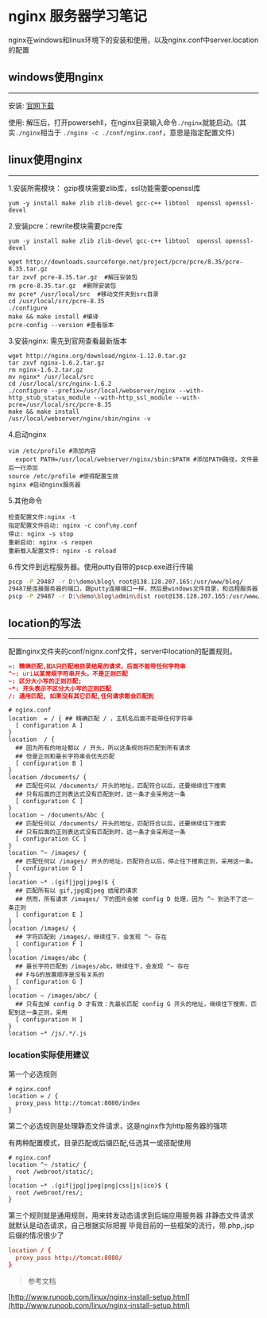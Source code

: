 # nginx 服务器学习笔记

nginx在windows和linux环境下的安装和使用，以及nginx.conf中server.location的配置

<!--more-->

## windows使用nginx

---

安装: [官网下载](http://nginx.org/en/download.html ) 

使用: 解压后，打开powersehll，在nginx目录输入命令`./nginx`就能启动。(其实`./nginx`相当于 `./nginx -c ./conf/nginx.conf`，意思是指定配置文件)

## linux使用nginx

---

1.安装所需模块： gzip模块需要zlib库，ssl功能需要openssl库

```yum -y install make zlib zlib-devel gcc-c++ libtool  openssl openssl-devel```

2.安装pcre：rewrite模块需要pcre库

`yum -y install make zlib zlib-devel gcc-c++ libtool  openssl openssl-devel`

```shell
wget http://downloads.sourceforge.net/project/pcre/pcre/8.35/pcre-8.35.tar.gz
tar zxvf pcre-8.35.tar.gz  #解压安装包
rm pcre-8.35.tar.gz  #删除安装包
mv pcre* /usr/local/src  #移动文件夹到src目录
cd /usr/local/src/pcre-8.35
./configure 
make && make install #编译
pcre-config --version #查看版本
```

3.安装nginx: 需先到官网查看最新版本

```shell
wget http://nginx.org/download/nginx-1.12.0.tar.gz
tar zxvf nginx-1.6.2.tar.gz
rm nginx-1.6.2.tar.gz
mv nginx* /usr/local/src
cd /usr/local/src/nginx-1.6.2
./configure --prefix=/usr/local/webserver/nginx --with-http_stub_status_module --with-http_ssl_module --with-pcre=/usr/local/src/pcre-8.35
make && make install
/usr/local/webserver/nginx/sbin/nginx -v
```

4.启动nginx

```shell
vim /etc/profile #添加内容
  export PATH=/usr/local/webserver/nginx/sbin:$PATH #添加PATH路径，文件最后一行添加
source /etc/profile #使得配置生效
nginx #启动nginx服务器
```

5.其他命令

```shell
检查配置文件:nginx -t
指定配置文件启动: nginx -c conf\my.conf
停止: nginx -s stop
重新启动: nginx -s reopen
重新载入配置文件: nginx -s reload
```

6.传文件到远程服务器。使用putty自带的pscp.exe进行传输

```bash
pscp -P 29487 -r D:\demo\blog\ root@138.128.207.165:/usr/www/blog/
29487是连接服务器的端口，跟putty连接端口一样，然后是windows文件目录，和远程服务器目录(用root访问)
pscp -P 29487 -r D:\demo\blog\admin\dist root@138.128.207.165:/usr/www/blog/admin/
```

## location的写法

---

配置nginx文件夹的conf/nignx.conf文件，server中location的配置规则。

```nginx.conf
=: 精确匹配,如A只匹配根目录结尾的请求，后面不能带任何字符串
^~: uri以某常规字符串开头，不是正则匹配
~: 区分大小写的正则匹配;
~*: 开头表示不区分大小写的正则匹配
/: 通用匹配, 如果没有其它匹配,任何请求都会匹配到
```

```shell
# nginx.conf
location  = / { ## 精确匹配 / ，主机名后面不能带任何字符串
  [ configuration A ] 
}
location  / {
  ## 因为所有的地址都以 / 开头，所以这条规则将匹配到所有请求
  ## 但是正则和最长字符串会优先匹配
  [ configuration B ] 
}
location /documents/ {
  ## 匹配任何以 /documents/ 开头的地址，匹配符合以后，还要继续往下搜索
  ## 只有后面的正则表达式没有匹配到时，这一条才会采用这一条
  [ configuration C ] 
}
location ~ /documents/Abc {
  ## 匹配任何以 /documents/ 开头的地址，匹配符合以后，还要继续往下搜索
  ## 只有后面的正则表达式没有匹配到时，这一条才会采用这一条
  [ configuration CC ] 
}
location ^~ /images/ {
  ## 匹配任何以 /images/ 开头的地址，匹配符合以后，停止往下搜索正则，采用这一条。
  [ configuration D ] 
}
location ~* .(gif|jpg|jpeg)$ {
  ## 匹配所有以 gif,jpg或jpeg 结尾的请求
  ## 然而，所有请求 /images/ 下的图片会被 config D 处理，因为 ^~ 到达不了这一条正则
  [ configuration E ] 
}
location /images/ {
  ## 字符匹配到 /images/，继续往下，会发现 ^~ 存在
  [ configuration F ] 
}
location /images/abc {  
  ## 最长字符匹配到 /images/abc，继续往下，会发现 ^~ 存在
  ## F与G的放置顺序是没有关系的
  [ configuration G ] 
}
location ~ /images/abc/ {
  ## 只有去掉 config D 才有效：先最长匹配 config G 开头的地址，继续往下搜索，匹配到这一条正则，采用
  [ configuration H ] 
}
location ~* /js/.*/.js
```

### location实际使用建议

第一个必选规则

```shell
# nginx.conf
location = / {
  proxy_pass http://tomcat:8080/index
}
```

第二个必选规则是处理静态文件请求，这是nginx作为http服务器的强项

有两种配置模式，目录匹配或后缀匹配,任选其一或搭配使用

```shell
# nginx.conf
location ^~ /static/ {
  root /webroot/static/;
}
location ~* .(gif|jpg|jpeg|png|css|js|ico)$ {
  root /webroot/res/;
}

```

第三个规则就是通用规则，用来转发动态请求到后端应用服务器
非静态文件请求就默认是动态请求，自己根据实际把握
毕竟目前的一些框架的流行，带.php,.jsp后缀的情况很少了

```nginx.conf
location / {
  proxy_pass http://tomcat:8080/
}
```

> 参考文档

[http://www.runoob.com/linux/nginx-install-setup.html](http://www.runoob.com/linux/nginx-install-setup.html)</br>
